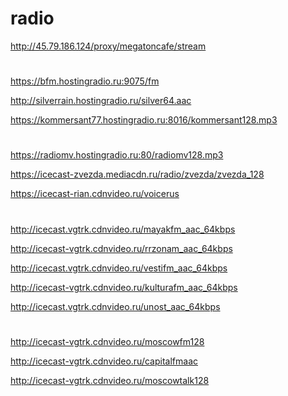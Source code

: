 # radio

http://45.79.186.124/proxy/megatoncafe/stream

#

https://bfm.hostingradio.ru:9075/fm

http://silverrain.hostingradio.ru/silver64.aac

https://kommersant77.hostingradio.ru:8016/kommersant128.mp3

#

https://radiomv.hostingradio.ru:80/radiomv128.mp3

https://icecast-zvezda.mediacdn.ru/radio/zvezda/zvezda_128

https://icecast-rian.cdnvideo.ru/voicerus

#

http://icecast.vgtrk.cdnvideo.ru/mayakfm_aac_64kbps

http://icecast-vgtrk.cdnvideo.ru/rrzonam_aac_64kbps

http://icecast.vgtrk.cdnvideo.ru/vestifm_aac_64kbps

http://icecast-vgtrk.cdnvideo.ru/kulturafm_aac_64kbps

http://icecast.vgtrk.cdnvideo.ru/unost_aac_64kbps
#

http://icecast-vgtrk.cdnvideo.ru/moscowfm128

http://icecast-vgtrk.cdnvideo.ru/capitalfmaac

http://icecast-vgtrk.cdnvideo.ru/moscowtalk128


